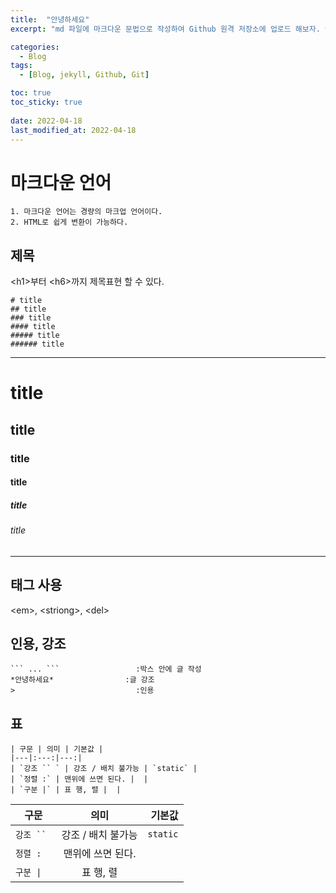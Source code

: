 ```yaml
---
title:  "안녕하세요"
excerpt: "md 파일에 마크다운 문법으로 작성하여 Github 원격 저장소에 업로드 해보자. 에디터는 Visual Studio code 사용! 로컬 서버에서 확인도 해보자. "

categories:
  - Blog
tags:
  - [Blog, jekyll, Github, Git]

toc: true
toc_sticky: true
 
date: 2022-04-18
last_modified_at: 2022-04-18
---
```


# 마크다운 언어 
```
1. 마크다운 언어는 경량의 마크업 언어이다.
2. HTML로 쉽게 변환이 가능하다.
```

## 제목
\<h1>부터 \<h6>까지 제목표현 할 수 있다.
```
# title
## title
### title
#### title
##### title
###### title
```
***
# title
## title
### title
#### title
##### title
###### title
***

##  태그 사용
\<em>, \<striong>, \<del>

## 인용, 강조
```
``` ... ```                 :박스 안에 글 작성
*안녕하세요*                :글 강조
>                           :인용 
```

## 표
```
| 구문 | 의미 | 기본값 |
|---|:---:|---:|
| `강조 `` ` | 강조 / 배치 불가능 | `static` |
| `정렬 :` | 맨위에 쓰면 된다. |  |
| `구분 |` | 표 행, 렬 |  |
```

| 구문 | 의미 | 기본값 |
|---|:---:|---:|
| `강조 `` ` | 강조 / 배치 불가능 | `static` |
| `정렬 :` | 맨위에 쓰면 된다. |  |
| `구분 \| ` | 표 행, 렬 |  |

